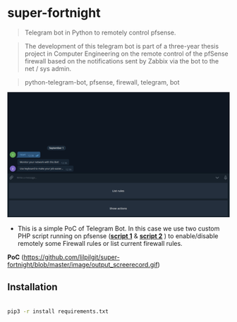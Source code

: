# super-fortnight

> Telegram bot in Python to remotely control pfsense.

> The development of this telegram bot is part of a three-year thesis project in Computer Engineering 
  on the remote control of the pfSense firewall based on the notifications sent by Zabbix via the bot to the net / sys admin.
  
> python-telegram-bot, pfsense, firewall, telegram, bot

[![INSERT YOUR GRAPHIC HERE](https://github.com/lilpilgit/super-fortnight/blob/master/image/screen_start_bot.png)]()


- This is a simple PoC of Telegram Bot. In this case we use two custom PHP script running on pfsense (<a href="https://github.com/lilpilgit/super-fortnight/blob/master/handleNetA.php" target="_blank">**script 1**</a> & <a href="https://github.com/lilpilgit/super-fortnight/blob/master/readRules.php" target="_blank">**script 2**</a> ) to enable/disable remotely some Firewall rules or list current firewall rules.

**PoC**
(https://github.com/lilpilgit/super-fortnight/blob/master/image/output_screerecord.gif)

## Installation

```bash

pip3 -r install requirements.txt
```



